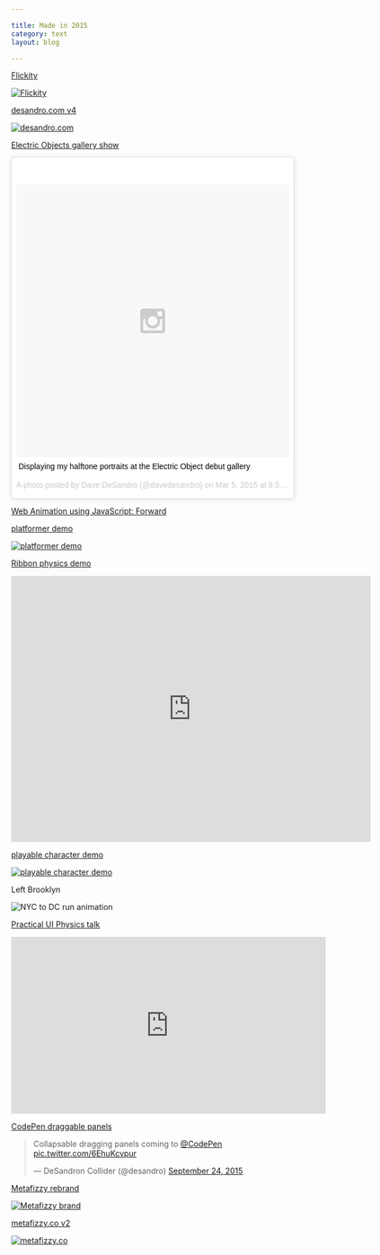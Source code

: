 ```yaml
---

title: Made in 2015
category: text
layout: blog

---
```


[Flickity](http://flickity.metafizzy.co)

[![Flickity](http://i.imgur.com/GmO1pVY.gif)](http://flickity.metafizzy.co)

[desandro.com v4](http://v4.desandro.com)

[![desandro.com](http://i.imgur.com/GSMVWhD.png)](http://v4.desandro.com)

[Electric Objects gallery show](https://www.instagram.com/p/z36U57nqMw)

<blockquote class="instagram-media" data-instgrm-captioned data-instgrm-version="6" style=" background:#FFF; border:0; border-radius:3px; box-shadow:0 0 1px 0 rgba(0,0,0,0.5),0 1px 10px 0 rgba(0,0,0,0.15); margin: 1px; max-width:658px; padding:0; width:99.375%; width:-webkit-calc(100% - 2px); width:calc(100% - 2px);"><div style="padding:8px;"> <div style=" background:#F8F8F8; line-height:0; margin-top:40px; padding:50% 0; text-align:center; width:100%;"> <div style=" background:url(data:image/png;base64,iVBORw0KGgoAAAANSUhEUgAAACwAAAAsCAMAAAApWqozAAAAGFBMVEUiIiI9PT0eHh4gIB4hIBkcHBwcHBwcHBydr+JQAAAACHRSTlMABA4YHyQsM5jtaMwAAADfSURBVDjL7ZVBEgMhCAQBAf//42xcNbpAqakcM0ftUmFAAIBE81IqBJdS3lS6zs3bIpB9WED3YYXFPmHRfT8sgyrCP1x8uEUxLMzNWElFOYCV6mHWWwMzdPEKHlhLw7NWJqkHc4uIZphavDzA2JPzUDsBZziNae2S6owH8xPmX8G7zzgKEOPUoYHvGz1TBCxMkd3kwNVbU0gKHkx+iZILf77IofhrY1nYFnB/lQPb79drWOyJVa/DAvg9B/rLB4cC+Nqgdz/TvBbBnr6GBReqn/nRmDgaQEej7WhonozjF+Y2I/fZou/qAAAAAElFTkSuQmCC); display:block; height:44px; margin:0 auto -44px; position:relative; top:-22px; width:44px;"></div></div> <p style=" margin:8px 0 0 0; padding:0 4px;"> <a href="https://www.instagram.com/p/z36U57nqMw/" style=" color:#000; font-family:Arial,sans-serif; font-size:14px; font-style:normal; font-weight:normal; line-height:17px; text-decoration:none; word-wrap:break-word;" target="_blank">Displaying my halftone portraits at the Electric Object debut gallery</a></p> <p style=" color:#c9c8cd; font-family:Arial,sans-serif; font-size:14px; line-height:17px; margin-bottom:0; margin-top:8px; overflow:hidden; padding:8px 0 7px; text-align:center; text-overflow:ellipsis; white-space:nowrap;">A photo posted by Dave DeSandro (@davedesandro) on <time style=" font-family:Arial,sans-serif; font-size:14px; line-height:17px;" datetime="2015-03-06T04:56:01+00:00">Mar 5, 2015 at 8:56pm PST</time></p></div></blockquote>

[Web Animation using JavaScript: Forward](http://www.amazon.com/Web-Animation-using-JavaScript-Develop/dp/0134096665)

[platformer demo](http://codepen.io/desandro/full/MYxVVa)

[![platformer demo](http://i.imgur.com/24p4nJq.png)](http://codepen.io/desandro/full/MYxVVa)

[Ribbon physics demo](http://codepen.io/desandro/pen/XbqZzm)

<iframe src="https://vid.me/e/x9XI?muted=1&amp;stats=1&amp;tools=1" width="640" height="474" frameborder="0" allowfullscreen webkitallowfullscreen mozallowfullscreen scrolling="no"></iframe>

[playable character demo](http://codepen.io/desandro/full/MwPJaL/)

[![playable character demo](http://i.imgur.com/2DltLK5.png)](http://codepen.io/desandro/full/MwPJaL/)

Left Brooklyn

![NYC to DC run animation](http://i.imgur.com/Gu1IZmn.gif)

[Practical UI Physics talk](https://www.youtube.com/watch?v=90oMnMFozEE)

<iframe width="560" height="315" src="https://www.youtube.com/embed/90oMnMFozEE" frameborder="0" allowfullscreen></iframe>

[CodePen draggable panels](https://twitter.com/desandro/status/647139066840903680)

<blockquote class="twitter-tweet" lang="en"><p lang="en" dir="ltr">Collapsable dragging panels coming to <a href="https://twitter.com/CodePen">@CodePen</a> <a href="http://t.co/6EhuKcvpur">pic.twitter.com/6EhuKcvpur</a></p>&mdash; DeSandron Collider (@desandro) <a href="https://twitter.com/desandro/status/647139066840903680">September 24, 2015</a></blockquote>
<script async src="//platform.twitter.com/widgets.js" charset="utf-8"></script>

[Metafizzy rebrand](http://metafizzy.co/blog/fizzy-bear-branded/)

[![Metafizzy brand](http://i.imgur.com/T0sVgzD.png)](http://metafizzy.co/blog/fizzy-bear-branded/)

[metafizzy.co v2](http://metafizzy.co/)

[![metafizzy.co](http://i.imgur.com/vCavBGC.png)](http://metafizzy.co/)
